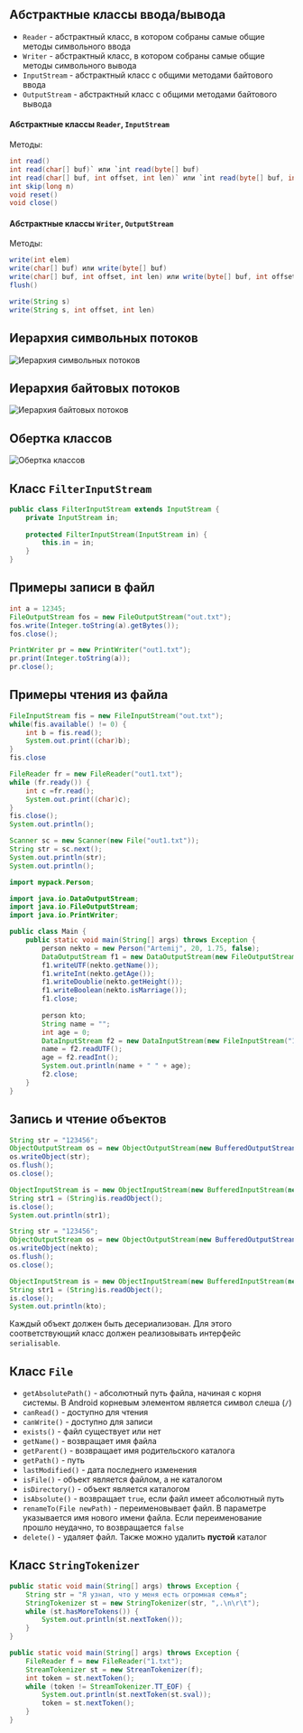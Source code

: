 ## Абстрактные классы ввода/вывода
- `Reader` - абстрактный класс, в котором собраны самые общие методы символьного ввода
- `Writer` - абстрактный класс, в котором собраны самые общие методы символьного вывода
- `InputStream` - абстрактный класс с общими методами байтового ввода
- `OutputStream` - абстрактный класс с общими методами байтового вывода
#### Абстрактные классы `Reader`, `InputStream`
Методы:
```java
int read()
int read(char[] buf)` или `int read(byte[] buf)
int read(char[] buf, int offset, int len)` или `int read(byte[] buf, int offset, int len)
int skip(long n)
void reset()
void close()
```
#### Абстрактные классы `Writer`, `OutputStream`
Методы:
```java
write(int elem)
write(char[] buf) или write(byte[] buf)
write(char[] buf, int offset, int len) или write(byte[] buf, int offset, int len)
flush()

write(String s)
write(String s, int offset, int len)
```
## Иерархия символьных потоков
![Иерархия символьных потоков](../Pictures/06_01.%20Иерархия%20символьных%20потоков.png)
## Иерархия байтовых потоков
![Иерархия байтовых потоков](../Pictures/06_02.%20Иерархия%20байтовых%20потоков.jpg)
## Обертка классов
![Обертка классов](../Pictures/06_03.%20Обертка%20классов.png)
## Класс `FilterInputStream`
```java
public class FilterInputStream extends InputStream {
	private InputStream in;
	
	protected FilterInputStream(InputStream in) {
		this.in = in;
	}
}
```
## Примеры записи в файл
```java
int a = 12345;
FileOutputStream fos = new FileOutputStream("out.txt");
fos.write(Integer.toString(a).getBytes());
fos.close();
```
  
```java
PrintWriter pr = new PrintWriter("out1.txt");
pr.print(Integer.toString(a));
pr.close();
```
## Примеры чтения из файла
```java
FileInputStream fis = new FileInputStream("out.txt");
while(fis.available() != 0) {
	int b = fis.read();
	System.out.print((char)b);
}
fis.close
```
  
```java
FileReader fr = new FileReader("out1.txt");
while (fr.ready()) {
	int c =fr.read();
	System.out.print((char)c);
}
fis.close();
System.out.println();
```
  
```java
Scanner sc = new Scanner(new File("out1.txt"));
String str = sc.next();
System.out.println(str);
System.out.println();
```
  
```java
import mypack.Person;

import java.io.DataOutputStream;
import java.io.FileOutputStream;
import java.io.PrintWriter;

public class Main {
	public static void main(String[] args) throws Exception {
		person nekto = new Person("Artemij", 20, 1.75, false);
		DataOutputStream f1 = new DataOutputStream(new FileOutputStream("1.bin"));
		f1.writeUTF(nekto.getName());
		f1.writeInt(nekto.getAge());
		f1.writeDoublie(nekto.getHeight());
		f1.writeBoolean(nekto.isMarriage());
		f1.close;
		
		person kto;
		String name = "";
		int age = 0;
		DataInputStream f2 = new DataInputStream(new FileInputStream("1.bin"));
		name = f2.readUTF();
		age = f2.readInt();
		System.out.println(name + " " + age);
		f2.close;
	}
}
```
## Запись и чтение объектов
```java
String str = "123456";
ObjectOutputStream os = new ObjectOutputStream(new BufferedOutputStrean(new FileOutputStream("out.bin")));
os.writeObject(str);
os.flush();
os.close();

ObjectInputStream is = new ObjectInputStream(new BufferedInputStream(new FileInputStream("out.bin")));
String str1 = (String)is.readObject();
is.close();
System.out.println(str1);
```
  
```java
String str = "123456";
ObjectOutputStream os = new ObjectOutputStream(new BufferedOutputStrean(new FileOutputStream("out.bin")));
os.writeObject(nekto);
os.flush();
os.close();

ObjectInputStream is = new ObjectInputStream(new BufferedInputStream(new FileInputStream("out.bin")));
String str1 = (String)is.readObject();
is.close();
System.out.println(kto);
```
Каждый объект должен быть десериализован. Для этого соответствующий класс должен реализовывать интерфейс `serialisable`.
## Класс `File`
- `getAbsolutePath()` - абсолютный путь файла, начиная с корня системы. В Android корневым элементом является символ слеша (`/`)
- `canRead()` - доступно для чтения
- `canWrite()` - доступно для записи
- `exists()` - файл существует или нет
- `getName()` - возвращает имя файла
- `getParent()` - возвращает имя родительского каталога
- `getPath()` - путь
- `lastModified()` - дата последнего изменения
- `isFile()` - объект является файлом, а не каталогом
- `isDirectory()` - объект является каталогом
- `isAbsolute()` - возвращает `true`, если файл имеет абсолютный путь
- `renameTo(File newPath)` - переименовывает файл. В параметре указывается имя нового имени файла. Если переименование прошло неудачно, то возвращается `false`
- `delete()` - удаляет файл. Также можно удалить **пустой** каталог
## Класс `StringTokenizer`
```java
public static void main(String[] args) throws Exception {
	String str = "Я узнал, что у меня есть огромная семья";
	StringTokenizer st = new StringTokenizer(str, ",.\n\r\t");
	while (st.hasMoreTokens()) {
		System.out.println(st.nextToken());
	}
}
```
  
```java
public static void main(String[] args) throws Exception {
	FileReader f = new FileReader("1.txt");
	StreamTokenizer st = new StreanTokenizer(f);
	int token = st.nextToken();
	while (token != StreamTokenizer.TT_EOF) {
		System.out.println(st.nextToken(st.sval));
		token = st.nextToken();
	}
}
```